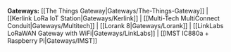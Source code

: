 **Gateways:**
[[The Things Gateway|Gateways/The-Things-Gateway]] |
[[Kerlink LoRa IoT Station|Gateways/Kerlink]] |
[[Multi-Tech MultiConnect Conduit|Gateways/Multitech]] |
[[Lorank 8|Gateways/Lorank]] |
[[LinkLabs LoRaWAN Gateway with WiFi|Gateways/LinkLabs]] |
[[IMST IC880a + Raspberry Pi|Gateways/IMST]]
